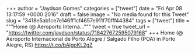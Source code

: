 
+++
author = "Jaydson Gomes"
categories = ["tweet"]
date = "Fri Apr 08 13:17:59 +0000 2016"
draft = false
image = "No media found for this Tweet"
slug = "3418e5ab1ce7e146ff1cf4657e911f70fff44384"
tags = ["tweet"]
title = """Home (@ Aeroporto Interna..."""
tweet = true
tweet_url = "https://twitter.com/jaydson/status/718427672595079168"
+++
Home (@ Aeroporto Internacional de Porto Alegre / Salgado Filho (POA) in Porto Alegre, RS) https://t.co/bAjgoKL2gZ
